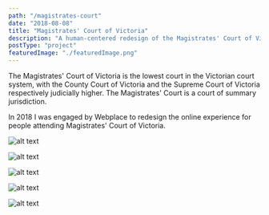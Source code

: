 ```yaml
---
path: "/magistrates-court"
date: "2018-08-08"
title: "Magistrates' Court of Victoria"
description: "A human-centered redesign of the Magistrates' Court of Victoria website."
postType: "project"
featuredImage: "./featuredImage.png"
---
```


The Magistrates' Court of Victoria is the lowest court in the Victorian court system, with the County Court of Victoria and the Supreme Court of Victoria respectively judicially higher. The Magistrates' Court is a court of summary jurisdiction.

In 2018 I was engaged by Webplace to redesign the online experience for people attending Magistrates' Court of Victoria.

![alt text](/mcv-personas.png " ")

![alt text](/mcv-01.png " ")

![alt text](/mcv-02.png " ")

![alt text](/mcv-03.png " ")

![alt text](/mcv-04.png " ")
